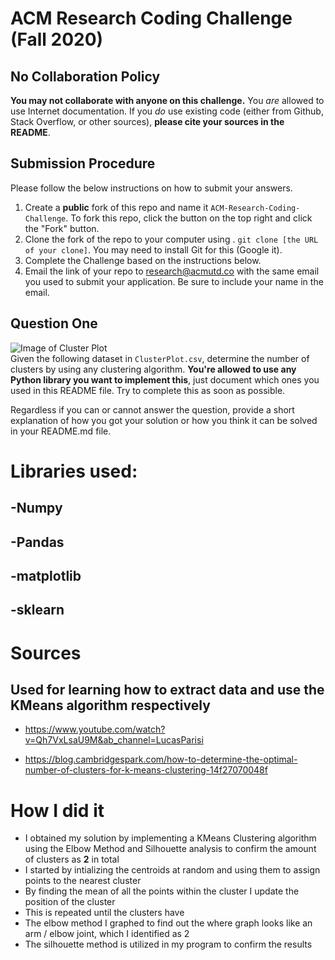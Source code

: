 # ACM Research Coding Challenge (Fall 2020)

## No Collaboration Policy

**You may not collaborate with anyone on this challenge.** You _are_ allowed to use Internet documentation. If you _do_ use existing code (either from Github, Stack Overflow, or other sources), **please cite your sources in the README**.

## Submission Procedure

Please follow the below instructions on how to submit your answers.

1. Create a **public** fork of this repo and name it `ACM-Research-Coding-Challenge`. To fork this repo, click the button on the top right and click the "Fork" button.
2. Clone the fork of the repo to your computer using . `git clone [the URL of your clone]`. You may need to install Git for this (Google it).
3. Complete the Challenge based on the instructions below.
4. Email the link of your repo to research@acmutd.co with the same email you used to submit your application. Be sure to include your name in the email.

## Question One

![Image of Cluster Plot](ClusterPlot.png)
<br/>
Given the following dataset in `ClusterPlot.csv`, determine the number of clusters by using any clustering algorithm. **You're allowed to use any Python library you want to implement this**, just document which ones you used in this README file. Try to complete this as soon as possible.

Regardless if you can or cannot answer the question, provide a short explanation of how you got your solution or how you think it can be solved in your README.md file.

# Libraries used:
  ## -Numpy
  ## -Pandas
  ## -matplotlib
  ## -sklearn
# Sources
  ## Used for learning how to extract data and use the KMeans algorithm respectively
   - https://www.youtube.com/watch?v=Qh7VxLsaU9M&ab_channel=LucasParisi
   
   - https://blog.cambridgespark.com/how-to-determine-the-optimal-number-of-clusters-for-k-means-clustering-14f27070048f
# How I did it
  - I obtained my solution by implementing a KMeans Clustering algorithm using the Elbow Method and Silhouette analysis to confirm the amount of clusters as **2** in total
  - I started by  intializing the centroids at random and using them to assign points to the nearest cluster
  - By finding the mean of all the points within the cluster I update the position of the cluster
  - This is repeated until the clusters have 
  - The elbow method I graphed to find out the where graph looks like an arm / elbow joint, which I identified as 2
  - The silhouette method is utilized in my program to confirm the results
